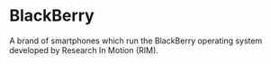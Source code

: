 [Title]: # (BlackBerry)
[Order]: # (12)

# BlackBerry

A brand of smartphones which run the BlackBerry operating system developed by Research In Motion (RIM).